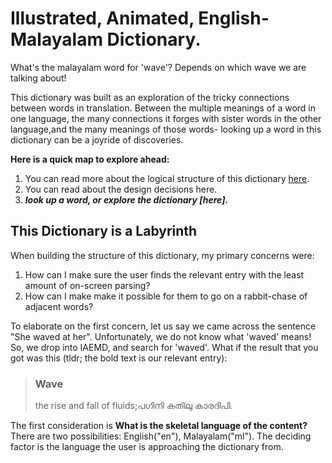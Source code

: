 # Illustrated, Animated, English-Malayalam Dictionary. 

What's the malayalam word for 'wave'? Depends on which wave we are talking about!

This dictionary was built as an exploration of the tricky connections between words in translation. Between the multiple meanings of a word in one language, the many connections it forges with sister words in the other language,and the many meanings of those words- looking up a word in this dictionary can be a joyride of discoveries.

**Here is a quick map to explore ahead:** 
1. You can read more about the logical structure of this dictionary [here](#This-dictionary-is-a-labyrinth).
2. You can read about the design decisions here.
3. **_look up a word, or explore the dictionary [here]._**

## This Dictionary is a Labyrinth
When building the structure of this dictionary, my primary concerns were:
1. How can I make sure the user finds the relevant entry with the least amount of on-screen parsing?
2. How can I make make it possible for them to go on a rabbit-chase of adjacent words?

To elaborate on the first concern, let us say we came across the sentence "She waved at her". Unfortunately, we do not know what 'waved' means! So, we drop into IAEMD, and search for 'waved'. 
What if the result that you got was this (tldr; the bold text is our relevant entry):
> ### **Wave**
> the rise and fall of fluids;പഗിനി കതിലു കാരദിപി.
>

The first consideration is  **What is the skeletal language of the content?**
There are two possibilities: English("en"), Malayalam("ml"). The deciding factor is the language the user is approaching the dictionary from.